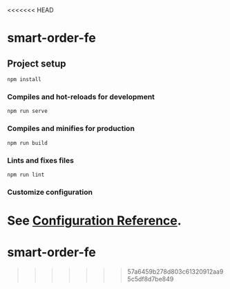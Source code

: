 <<<<<<< HEAD
# smart-order-fe

## Project setup
```
npm install
```

### Compiles and hot-reloads for development
```
npm run serve
```

### Compiles and minifies for production
```
npm run build
```

### Lints and fixes files
```
npm run lint
```

### Customize configuration
See [Configuration Reference](https://cli.vuejs.org/config/).
=======
# smart-order-fe
>>>>>>> 57a6459b278d803c61320912aa95c5df8d7be849
